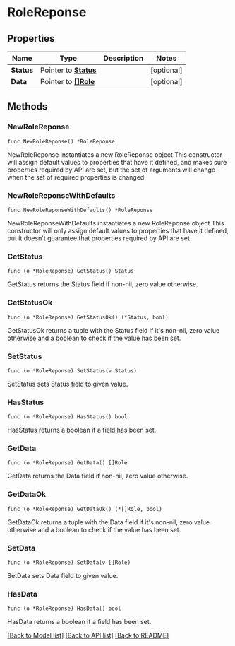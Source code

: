 # RoleReponse

## Properties

Name | Type | Description | Notes
------------ | ------------- | ------------- | -------------
**Status** | Pointer to [**Status**](Status.md) |  | [optional] 
**Data** | Pointer to [**[]Role**](Role.md) |  | [optional] 

## Methods

### NewRoleReponse

`func NewRoleReponse() *RoleReponse`

NewRoleReponse instantiates a new RoleReponse object
This constructor will assign default values to properties that have it defined,
and makes sure properties required by API are set, but the set of arguments
will change when the set of required properties is changed

### NewRoleReponseWithDefaults

`func NewRoleReponseWithDefaults() *RoleReponse`

NewRoleReponseWithDefaults instantiates a new RoleReponse object
This constructor will only assign default values to properties that have it defined,
but it doesn't guarantee that properties required by API are set

### GetStatus

`func (o *RoleReponse) GetStatus() Status`

GetStatus returns the Status field if non-nil, zero value otherwise.

### GetStatusOk

`func (o *RoleReponse) GetStatusOk() (*Status, bool)`

GetStatusOk returns a tuple with the Status field if it's non-nil, zero value otherwise
and a boolean to check if the value has been set.

### SetStatus

`func (o *RoleReponse) SetStatus(v Status)`

SetStatus sets Status field to given value.

### HasStatus

`func (o *RoleReponse) HasStatus() bool`

HasStatus returns a boolean if a field has been set.

### GetData

`func (o *RoleReponse) GetData() []Role`

GetData returns the Data field if non-nil, zero value otherwise.

### GetDataOk

`func (o *RoleReponse) GetDataOk() (*[]Role, bool)`

GetDataOk returns a tuple with the Data field if it's non-nil, zero value otherwise
and a boolean to check if the value has been set.

### SetData

`func (o *RoleReponse) SetData(v []Role)`

SetData sets Data field to given value.

### HasData

`func (o *RoleReponse) HasData() bool`

HasData returns a boolean if a field has been set.


[[Back to Model list]](../README.md#documentation-for-models) [[Back to API list]](../README.md#documentation-for-api-endpoints) [[Back to README]](../README.md)


